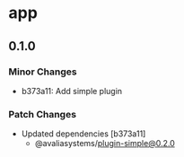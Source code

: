 # app

## 0.1.0

### Minor Changes

- b373a11: Add simple plugin

### Patch Changes

- Updated dependencies [b373a11]
  - @avaliasystems/plugin-simple@0.2.0
